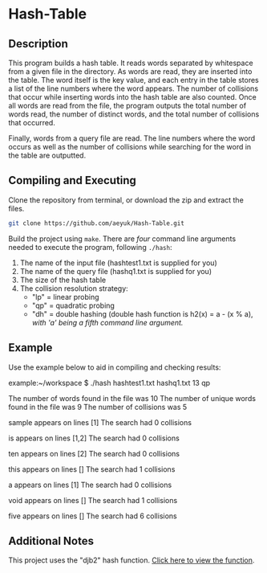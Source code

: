 # Hash-Table

## Description
This program builds a hash table. It reads words separated by whitespace from a given file in the directory.
As words are read, they are inserted into the table. 
The word itself is the key value, and each entry in the table stores a list of the line numbers where the word appears.
The number of collisions that occur while inserting words into the hash table are also counted.
Once all words are read from the file, the program outputs the total number of words read, the number of distinct words, and the total number of collisions that occurred.

Finally, words from a query file are read.
The line numbers where the word occurs as well as the number of collisions while searching for the word in the table are outputted. 

## Compiling and Executing
Clone the repository from terminal, or download the zip and extract the files.
```bash
git clone https://github.com/aeyuk/Hash-Table.git
```

Build the project using `make`. There are *four* command line arguments needed to execute the program, following `./hash`:
1. The name of the input file (hashtest1.txt is supplied for you)
2. The name of the query file (hashq1.txt is supplied for you)
3. The size of the hash table
4. The collision resolution strategy:
    * "lp" = linear probing
    * "qp" = quadratic probing
    * "dh" = double hashing (double hash function is h2(x) = a - (x % a), *with 'a' being a fifth command line argument.*
    
## Example
Use the example below to aid in compiling and checking results:

example:~/workspace $ ./hash hashtest1.txt hashq1.txt 13 qp

The number of words found in the file was 10
The number of unique words found in the file was 9
The number of collisions was 5

sample appears on lines [1]
The search had 0 collisions

is appears on lines [1,2] 
The search had 0 collisions

ten appears on lines [2] 
The search had 0 collisions

this appears on lines [] 
The search had 1 collisions

a appears on lines [1]
The search had 0 collisions

void appears on lines [] 
The search had 1 collisions

five appears on lines [] 
The search had 6 collisions
    
## Additional Notes
This project uses the "djb2" hash function. [Click here to view the function](http://www.cse.yorku.ca/~oz/hash.html).
